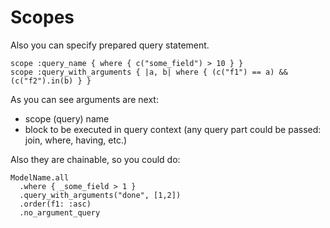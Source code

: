 # Scopes

Also you can specify prepared query statement.

```crystal
scope :query_name { where { c("some_field") > 10 } }
scope :query_with_arguments { |a, b| where { (c("f1") == a) && (c("f2").in(b) } }
```

As you can see arguments are next:

- scope (query) name
- block to be executed in query context (any query part could be passed: join, where, having, etc.)

Also they are chainable, so you could do:

```crystal
ModelName.all
  .where { _some_field > 1 }
  .query_with_arguments("done", [1,2])
  .order(f1: :asc)
  .no_argument_query
```
